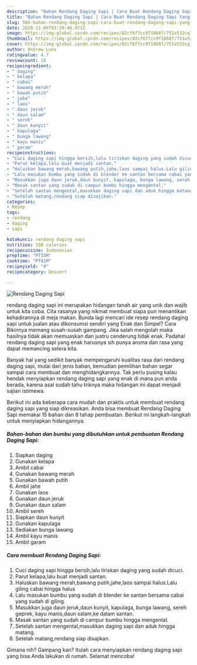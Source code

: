 ```yaml
---
description: "Bahan Rendang Daging Sapi | Cara Buat Rendang Daging Sapi Yang Lezat Sekali"
title: "Bahan Rendang Daging Sapi | Cara Buat Rendang Daging Sapi Yang Lezat Sekali"
slug: 504-bahan-rendang-daging-sapi-cara-buat-rendang-daging-sapi-yang-lezat-sekali
date: 2020-11-06T03:29:48.971Z
image: https://img-global.cpcdn.com/recipes/82cf6f7cc9f1868f/751x532cq70/rendang-daging-sapi-foto-resep-utama.jpg
thumbnail: https://img-global.cpcdn.com/recipes/82cf6f7cc9f1868f/751x532cq70/rendang-daging-sapi-foto-resep-utama.jpg
cover: https://img-global.cpcdn.com/recipes/82cf6f7cc9f1868f/751x532cq70/rendang-daging-sapi-foto-resep-utama.jpg
author: Andrew Luna
ratingvalue: 4.7
reviewcount: 10
recipeingredient:
- " daging"
- " kelapa"
- " cabai"
- " bawang merah"
- " bawah putih"
- " jahe"
- " laos"
- " daun jeruk"
- " daun salam"
- " sereh"
- " daun kunyit"
- " kapulaga"
- " bunga lawang"
- " kayu manis"
- " garam"
recipeinstructions:
- "Cuci daging sapi hingga bersih,lalu tiriskan daging yang sudah dicuci."
- "Parut kelapa,lalu buat menjadi santan."
- "Haluskan bawang merah,bawang putih,jahe,laos sampai halus.Lalu giling cabai hingga halus"
- "Lalu masukan bumbu yang sudah di blender ke santan bersama cabai yang sudah di giling."
- "Masukkan juga daun jeruk,daun kunyit, kapulaga, bunga lawang, sereh geprek, kayu manis,daun salam,ke dalam santan."
- "Masak santan yang sudah di campur bumbu hingga mengental."
- "Setelah santan mengental,masukkan daging sapi dan aduk hingga matang."
- "Setelah matang,rendang siap disajikan."
categories:
- Resep
tags:
- rendang
- daging
- sapi

katakunci: rendang daging sapi 
nutrition: 158 calories
recipecuisine: Indonesian
preptime: "PT15M"
cooktime: "PT41M"
recipeyield: "4"
recipecategory: Dessert

---
```



![Rendang Daging Sapi](https://img-global.cpcdn.com/recipes/82cf6f7cc9f1868f/751x532cq70/rendang-daging-sapi-foto-resep-utama.jpg)


rendang daging sapi ini merupakan hidangan tanah air yang unik dan wajib untuk kita coba. Cita rasanya yang nikmat membuat siapa pun menantikan kehadirannya di meja makan.
Bunda lagi mencari ide resep rendang daging sapi untuk jualan atau dikonsumsi sendiri yang Enak dan Simpel? Cara Bikinnya memang susah-susah gampang. Jika salah mengolah maka hasilnya tidak akan memuaskan dan justru cenderung tidak enak. Padahal rendang daging sapi yang enak harusnya sih punya aroma dan rasa yang dapat memancing selera kita.



Banyak hal yang sedikit banyak mempengaruhi kualitas rasa dari rendang daging sapi, mulai dari jenis bahan, kemudian pemilihan bahan segar sampai cara membuat dan menghidangkannya. Tak perlu pusing kalau hendak menyiapkan rendang daging sapi yang enak di mana pun anda berada, karena asal sudah tahu triknya maka hidangan ini dapat menjadi sajian istimewa.


Berikut ini ada beberapa cara mudah dan praktis untuk membuat rendang daging sapi yang siap dikreasikan. Anda bisa membuat Rendang Daging Sapi memakai 15 bahan dan 8 tahap pembuatan. Berikut ini langkah-langkah untuk menyiapkan hidangannya.

<!--inarticleads1-->

##### Bahan-bahan dan bumbu yang dibutuhkan untuk pembuatan Rendang Daging Sapi:

1. Siapkan  daging
1. Gunakan  kelapa
1. Ambil  cabai
1. Gunakan  bawang merah
1. Gunakan  bawah putih
1. Ambil  jahe
1. Gunakan  laos
1. Gunakan  daun jeruk
1. Gunakan  daun salam
1. Ambil  sereh
1. Siapkan  daun kunyit
1. Gunakan  kapulaga
1. Sediakan  bunga lawang
1. Ambil  kayu manis
1. Ambil  garam




<!--inarticleads2-->

##### Cara membuat Rendang Daging Sapi:

1. Cuci daging sapi hingga bersih,lalu tiriskan daging yang sudah dicuci.
1. Parut kelapa,lalu buat menjadi santan.
1. Haluskan bawang merah,bawang putih,jahe,laos sampai halus.Lalu giling cabai hingga halus
1. Lalu masukan bumbu yang sudah di blender ke santan bersama cabai yang sudah di giling.
1. Masukkan juga daun jeruk,daun kunyit, kapulaga, bunga lawang, sereh geprek, kayu manis,daun salam,ke dalam santan.
1. Masak santan yang sudah di campur bumbu hingga mengental.
1. Setelah santan mengental,masukkan daging sapi dan aduk hingga matang.
1. Setelah matang,rendang siap disajikan.




Gimana nih? Gampang kan? Itulah cara menyiapkan rendang daging sapi yang bisa Anda lakukan di rumah. Selamat mencoba!
